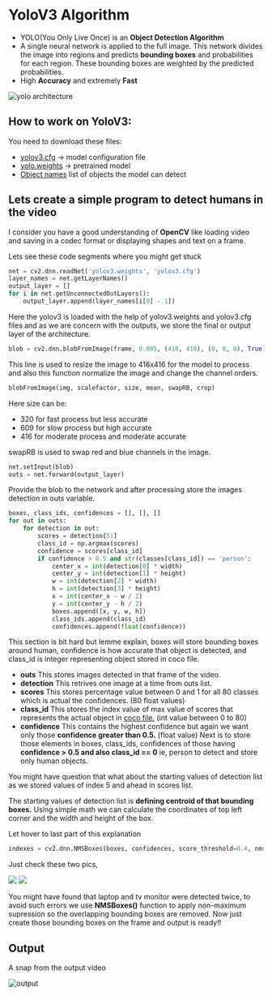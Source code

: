 # YoloV3 Algorithm
- YOLO(You Only Live Once) is an **Object Detection Algorithm**
- A single neural network is applied to the full image. This network divides the image into regions and predicts **bounding boxes** and probabilities for each region. These bounding boxes are weighted by the predicted probabilities.
- High **Accuracy** and extremely **Fast**

![yolo architecture](https://cdn-images-1.medium.com/max/724/1*PHv_qaMpnFM21Vw9wajYuA.png)

## How to work on YoloV3:
You need to download these files:
- [yolov3.cfg](https://github.com/pjreddie/darknet/blob/master/cfg/yolov3.cfg) -> model configuration file
- [yolo.weights](https://pjreddie.com/media/files/yolov3.weights) -> pretrained model 
- [Object names](https://github.com/pjreddie/darknet/blob/master/data/coco.names) list of objects the model can detect

## Lets create a simple program to detect humans in the video
I consider you have a good understanding of **OpenCV** like loading video and saving in a codec format or displaying shapes and text on a frame.

Lets see these code segments where you might get stuck
```py
net = cv2.dnn.readNet('yolov3.weights', 'yolov3.cfg')
layer_names = net.getLayerNames()
output_layer = []
for i in net.getUnconnectedOutLayers():
    output_layer.append(layer_names[i[0] - 1])
```
Here the yolov3 is loaded with the help of yolov3.weights and yolov3.cfg files and as we are concern with the outputs, we store the final or output layer of the architecture.

```py
blob = cv2.dnn.blobFromImage(frame, 0.005, (416, 416), (0, 0, 0), True)
```
This line is used to resize the image to 416x416 for the model to process and also this function normalize the image and change the channel orders.
```py
blobFromImage(img, scalefactor, size, mean, swapRB, crop)
```
Here size can be:
- 320 for fast process but less accurate
- 609 for slow process but high accurate
- 416 for moderate process and moderate accurate

swapRB is used to swap red and blue channels in the image.

```py
net.setInput(blob)
outs = net.forward(output_layer)
```
Provide the blob to the network and after processing store the images detection in outs variable.

```py
boxes, class_ids, confidences = [], [], []
for out in outs:
    for detection in out:
        scores = detection[5:]
        class_id = np.argmax(scores)
        confidence = scores[class_id]
        if confidence > 0.5 and str(classes[class_id]) == 'person':
            center_x = int(detection[0] * width)
            center_y = int(detection[1] * height)
            w = int(detection[2] * width)
            h = int(detection[3] * height)
            x = int(center_x - w / 2)
            y = int(center_y - h / 2)
            boxes.append([x, y, w, h])
            class_ids.append(class_id)
            confidences.append(float(confidence))
```
This section is bit hard but lemme explain, boxes will store bounding boxes around human, confidence is how accurate that object is detected, and class_id is integer representing object stored in coco file.
- **outs** This stores images detected in that frame of the video.
- **detection** This retrives one image at a time from outs list.
- **scores** This stores percentage value between 0 and 1 for all 80 classes which is actual the confidences. (80 float values)
- **class_id** This stores the index value of max value of scores that represents the actual object in [coco file.](coco_names.txt) (int value between 0 to 80)
- **confidence** This contains the highest confidence but again we want only those **confidence greater than 0.5.** (float value)
Next is to store those elements in boxes, class_ids, confidences of those having **confidence > 0.5 and also class_id == 0** ie, person to detect and store only human objects.

You might have question that what about the starting values of detection list as we stored values of index 5 and ahead in scores list. 

The starting values of detection list is **defining centroid of that bounding boxes.** Using simple math we can calculate the coordinates of top left corner and the width and height of the box.

Let hover to last part of this explanation
```py
indexes = cv2.dnn.NMSBoxes(boxes, confidences, score_threshold=0.4, nms_threshold=0.5)
```
Just check these two pics,

![](example.PNG)
![](example1.PNG)

You might have found that laptop and tv monitor were detected twice, to avoid such errors we use **NMSBoxes()** function to apply non-maximum supression so the overlapping bounding boxes are removed.
Now just create those bounding boxes on the frame and output is ready!!

## Output
A snap from the output video

![output](output_snap.PNG)
